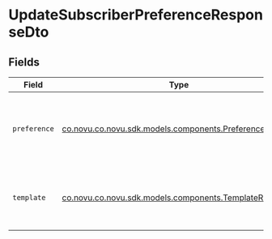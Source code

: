 # UpdateSubscriberPreferenceResponseDto


## Fields

| Field                                                                                                 | Type                                                                                                  | Required                                                                                              | Description                                                                                           |
| ----------------------------------------------------------------------------------------------------- | ----------------------------------------------------------------------------------------------------- | ----------------------------------------------------------------------------------------------------- | ----------------------------------------------------------------------------------------------------- |
| `preference`                                                                                          | [co.novu.co.novu.sdk.models.components.Preference](../../models/components/Preference.md)             | :heavy_check_mark:                                                                                    | The preferences of the subscriber regarding the related workflow                                      |
| `template`                                                                                            | [co.novu.co.novu.sdk.models.components.TemplateResponse](../../models/components/TemplateResponse.md) | :heavy_check_mark:                                                                                    | The workflow information and if it is critical or not                                                 |
